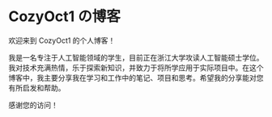 # CozyOct1 の博客

欢迎来到 CozyOct1 的个人博客！

我是一名专注于人工智能领域的学生，目前正在浙江大学攻读人工智能硕士学位。我对技术充满热情，乐于探索新知识，并致力于将所学应用于实际项目中。在这个博客中，我主要分享我在学习和工作中的笔记、项目和思考。希望我的分享能对您有所启发和帮助。

感谢您的访问！
